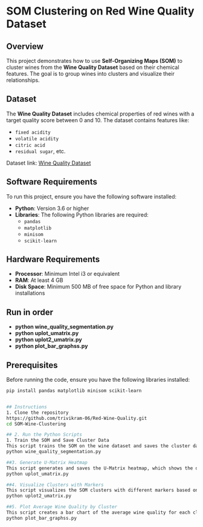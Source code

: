 # SOM Clustering on Red Wine Quality Dataset

## Overview
This project demonstrates how to use **Self-Organizing Maps (SOM)** to cluster wines from the **Wine Quality Dataset** based on their chemical features. The goal is to group wines into clusters and visualize their relationships.

## Dataset
The **Wine Quality Dataset** includes chemical properties of red wines with a target quality score between 0 and 10. The dataset contains features like:
- `fixed acidity`
- `volatile acidity`
- `citric acid`
- `residual sugar`, etc.

Dataset link: [Wine Quality Dataset](https://archive.ics.uci.edu/ml/datasets/Wine+Quality)

## Software Requirements
To run this project, ensure you have the following software installed:

- **Python**: Version 3.6 or higher
- **Libraries**: The following Python libraries are required:
  - `pandas`
  - `matplotlib`
  - `minisom`
  - `scikit-learn`

## Hardware Requirements

 - **Processor**: Minimum Intel i3 or equivalent
 - **RAM**: At least 4 GB
 - **Disk Space**: Minimum 500 MB of free space for Python and library installations

## Run in order
 - **python wine_quality_segmentation.py**
 - **python uplot_umatrix.py**
 - **python uplot2_umatrix.py**
 - **python plot_bar_graphss.py**

## Prerequisites
Before running the code, ensure you have the following libraries installed:
```bash
pip install pandas matplotlib minisom scikit-learn


## Instructions
1. Clone the repository
https://github.com/trivikram-06/Red-Wine-Quality.git
cd SOM-Wine-Clustering

## 2. Run the Python Scripts
1. Train the SOM and Save Cluster Data
This script trains the SOM on the wine dataset and saves the cluster data in a CSV file
python wine_quality_segmentation.py

##3. Generate U-Matrix Heatmap
This script generates and saves the U-Matrix heatmap, which shows the distances between neurons.
python uplot_umatrix.py

##4. Visualize Clusters with Markers
This script visualizes the SOM clusters with different markers based on the wine quality.
python uplot2_umatrix.py

##5. Plot Average Wine Quality by Cluster
This script creates a bar chart of the average wine quality for each cluster.
python plot_bar_graphss.py


